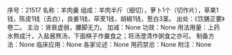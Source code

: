 序号：21517
名称：羊肉羹
组成：羊肉半斤（细切），萝卜1个（切作片），草果1钱，陈皮1钱（去白），良姜1钱，荜茇1钱，胡椒1钱，葱白3茎。
出处：《饮膳正要》卷二。
主治：肾衰虚弱，腰脚无力。
加减：None
功效：None
用法用量：上药水熬成汁，入盐酱熬汤，下面棋子作羹食之；将汤澄清作粥食之亦可。
制备方法：None
临床应用：None
各家论述：None
用药禁忌：None
附注：None
